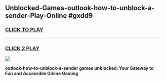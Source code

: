 
## Unblocked-Games-outlook-how-to-unblock-a-sender-Play-Online #gxdd9
<h3>
<a href="https://news.freeplayer.one?title=outlook-how-to-unblock-a-sender&ref=3">CLICK TO PLAY</a></h3>
<hr>

<h3>
<a href="https://news.freeplayer.one?title=outlook-how-to-unblock-a-sender&ref=3">CLICK 2 PLAY</a>
  
</h3>

<a href="https://news.freeplayer.one?title=outlook-how-to-unblock-a-sender&ref=3"><img src="https://clearcache.store/games.png"></a>


**outlook-how-to-unblock-a-sender games unblocked: Your Gateway to Fun and Accessible Online Gaming**
